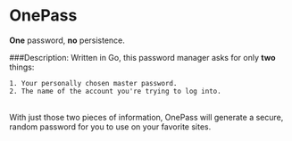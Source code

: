 OnePass
===

**One** password, **no** persistence.

###Description:
Written in Go, this password manager asks for only **two** things:

    1. Your personally chosen master password.
    2. The name of the account you're trying to log into.
<br>
With just those two pieces of information, OnePass will generate a secure, random password for you to use on your favorite sites.
